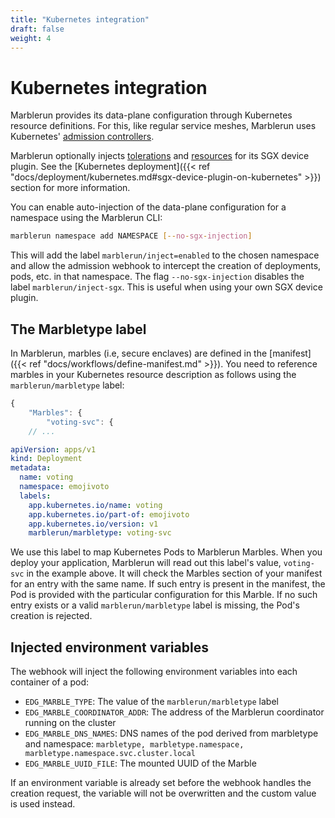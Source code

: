 ```yaml
---
title: "Kubernetes integration"
draft: false
weight: 4
---
```

# Kubernetes integration

Marblerun provides its data-plane configuration through Kubernetes resource definitions. For this, like regular service meshes, Marblerun uses Kubernetes' [admission controllers](https://kubernetes.io/docs/reference/access-authn-authz/admission-controllers/#mutatingadmissionwebhook).

Marblerun optionally injects [tolerations](https://kubernetes.io/docs/concepts/scheduling-eviction/taint-and-toleration/) and [resources](https://kubernetes.io/docs/concepts/configuration/manage-resources-containers/) for its SGX device plugin. See the [Kubernetes deployment]({{< ref "docs/deployment/kubernetes.md#sgx-device-plugin-on-kubernetes" >}}) section for more information.

You can enable auto-injection of the data-plane configuration for a namespace using the Marblerun CLI:

```bash
marblerun namespace add NAMESPACE [--no-sgx-injection]
```

This will add the label `marblerun/inject=enabled` to the chosen namespace and allow the admission webhook to intercept the creation of deployments, pods, etc. in that namespace.
The flag `--no-sgx-injection` disables the label `marblerun/inject-sgx`. This is useful when using your own SGX device plugin.

## The Marbletype label

In Marblerun, marbles (i.e, secure enclaves) are defined in the [manifest]({{< ref "docs/workflows/define-manifest.md" >}}). You need to reference marbles in your Kubernetes resource description as follows using the `marblerun/marbletype` label:

```javascript
{
    "Marbles": {
        "voting-svc": {
    // ...
```

```yaml
apiVersion: apps/v1
kind: Deployment
metadata:
  name: voting
  namespace: emojivoto
  labels:
    app.kubernetes.io/name: voting
    app.kubernetes.io/part-of: emojivoto
    app.kubernetes.io/version: v1
    marblerun/marbletype: voting-svc
```

We use this label to map Kubernetes Pods to Marblerun Marbles.
When you deploy your application, Marblerun will read out this label's value, `voting-svc` in the example above.
It will check the Marbles section of your manifest for an entry with the same name.
If such entry is present in the manifest, the Pod is provided with the particular configuration for this Marble.
If no such entry exists or a valid `marblerun/marbletype` label is missing, the Pod's creation is rejected.

## Injected environment variables

The webhook will inject the following environment variables into each container of a pod:

* `EDG_MARBLE_TYPE`:  The value of the `marblerun/marbletype` label
* `EDG_MARBLE_COORDINATOR_ADDR`:  The address of the Marblerun coordinator running on the cluster
* `EDG_MARBLE_DNS_NAMES`:  DNS names of the pod derived from marbletype and namespace: `marbletype, marbletype.namespace, marbletype.namespace.svc.cluster.local`
* `EDG_MARBLE_UUID_FILE`:  The mounted UUID of the Marble

If an environment variable is already set before the webhook handles the creation request, the variable will not be overwritten and the custom value is used instead.
